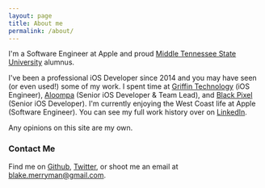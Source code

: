 ```yaml
---
layout: page
title: About me
permalink: /about/
---
```


I'm a Software Engineer at Apple and proud [Middle Tennessee State University] alumnus.

I've been a professional iOS Developer since 2014 and you may have seen (or even used!) some of my work. I spent time at [Griffin Technology] (iOS Engineer), [Aloompa] (Senior iOS Developer & Team Lead), and [Black Pixel] (Senior iOS Developer). I'm currently enjoying the West Coast life at Apple (Software Engineer). You can see my full work history over on [LinkedIn].

Any opinions on this site are my own.

### Contact Me

Find me on [Github], [Twitter], or shoot me an email at <blake.merryman@gmail.com>.


<!-- Reference Links -->

[Middle Tennessee State University]: http://mtsu.edu
[Github]: https://github.com/blakemerryman
[Twitter]: https://twitter.com/blakemerryman
[LinkedIn]: https://www.linkedin.com/in/blakemerryman/
[Griffin Technology]: https://griffintechnology.com
[Aloompa]: http://aloompa.com
[Black Pixel]: https://www.blackpixel.com
[Nashville CocoaHeads]: https://www.meetup.com/preview/Nashville-CocoaHeads
